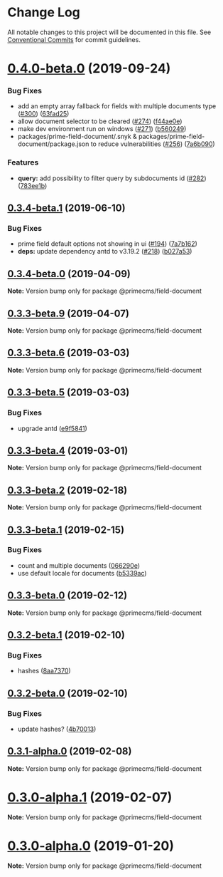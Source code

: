 # Change Log

All notable changes to this project will be documented in this file.
See [Conventional Commits](https://conventionalcommits.org) for commit guidelines.

# [0.4.0-beta.0](https://github.com/birkir/prime/tree/master/packages/prime-field-document/compare/v0.3.4-beta.1...v0.4.0-beta.0) (2019-09-24)

### Bug Fixes

- add an empty array fallback for fields with multiple documents type ([#300](https://github.com/birkir/prime/tree/master/packages/prime-field-document/issues/300)) ([63fad25](https://github.com/birkir/prime/tree/master/packages/prime-field-document/commit/63fad25))
- allow document selector to be cleared ([#274](https://github.com/birkir/prime/tree/master/packages/prime-field-document/issues/274)) ([f44ae0e](https://github.com/birkir/prime/tree/master/packages/prime-field-document/commit/f44ae0e))
- make dev environment run on windows ([#271](https://github.com/birkir/prime/tree/master/packages/prime-field-document/issues/271)) ([b560249](https://github.com/birkir/prime/tree/master/packages/prime-field-document/commit/b560249))
- packages/prime-field-document/.snyk & packages/prime-field-document/package.json to reduce vulnerabilities ([#256](https://github.com/birkir/prime/tree/master/packages/prime-field-document/issues/256)) ([7a6b090](https://github.com/birkir/prime/tree/master/packages/prime-field-document/commit/7a6b090))

### Features

- **query:** add possibility to filter query by subdocuments id ([#282](https://github.com/birkir/prime/tree/master/packages/prime-field-document/issues/282)) ([783ee1b](https://github.com/birkir/prime/tree/master/packages/prime-field-document/commit/783ee1b))

## [0.3.4-beta.1](https://github.com/birkir/prime/tree/master/packages/prime-field-document/compare/v0.3.4-beta.0...v0.3.4-beta.1) (2019-06-10)

### Bug Fixes

- prime field default options not showing in ui ([#194](https://github.com/birkir/prime/tree/master/packages/prime-field-document/issues/194)) ([7a7b162](https://github.com/birkir/prime/tree/master/packages/prime-field-document/commit/7a7b162))
- **deps:** update dependency antd to v3.19.2 ([#218](https://github.com/birkir/prime/tree/master/packages/prime-field-document/issues/218)) ([b027a53](https://github.com/birkir/prime/tree/master/packages/prime-field-document/commit/b027a53))

## [0.3.4-beta.0](https://github.com/birkir/prime/tree/master/packages/prime-field-document/compare/v0.3.3-beta.9...v0.3.4-beta.0) (2019-04-09)

**Note:** Version bump only for package @primecms/field-document

## [0.3.3-beta.9](https://github.com/birkir/prime/tree/master/packages/prime-field-document/compare/v0.3.3-beta.8...v0.3.3-beta.9) (2019-04-07)

**Note:** Version bump only for package @primecms/field-document

## [0.3.3-beta.6](https://github.com/birkir/prime/tree/master/packages/prime-field-document/compare/v0.3.3-beta.5...v0.3.3-beta.6) (2019-03-03)

**Note:** Version bump only for package @primecms/field-document

## [0.3.3-beta.5](https://github.com/birkir/prime/tree/master/packages/prime-field-document/compare/v0.3.3-beta.4...v0.3.3-beta.5) (2019-03-03)

### Bug Fixes

- upgrade antd ([e9f5841](https://github.com/birkir/prime/tree/master/packages/prime-field-document/commit/e9f5841))

## [0.3.3-beta.4](https://github.com/birkir/prime/tree/master/packages/prime-field-document/compare/v0.3.3-beta.3...v0.3.3-beta.4) (2019-03-01)

**Note:** Version bump only for package @primecms/field-document

## [0.3.3-beta.2](https://github.com/birkir/prime/tree/master/packages/prime-field-document/compare/v0.3.3-beta.1...v0.3.3-beta.2) (2019-02-18)

**Note:** Version bump only for package @primecms/field-document

## [0.3.3-beta.1](https://github.com/birkir/prime/tree/master/packages/prime-field-document/compare/v0.3.3-beta.0...v0.3.3-beta.1) (2019-02-15)

### Bug Fixes

- count and multiple documents ([066290e](https://github.com/birkir/prime/tree/master/packages/prime-field-document/commit/066290e))
- use default locale for documents ([b5339ac](https://github.com/birkir/prime/tree/master/packages/prime-field-document/commit/b5339ac))

## [0.3.3-beta.0](https://github.com/birkir/prime/tree/master/packages/prime-field-document/compare/v0.3.2-beta.9...v0.3.3-beta.0) (2019-02-12)

**Note:** Version bump only for package @primecms/field-document

## [0.3.2-beta.1](https://github.com/birkir/prime/tree/master/packages/prime-field-document/compare/v0.3.2-beta.0...v0.3.2-beta.1) (2019-02-10)

### Bug Fixes

- hashes ([8aa7370](https://github.com/birkir/prime/tree/master/packages/prime-field-document/commit/8aa7370))

## [0.3.2-beta.0](https://github.com/birkir/prime/tree/master/packages/prime-field-document/compare/v0.3.1-alpha.0...v0.3.2-beta.0) (2019-02-10)

### Bug Fixes

- update hashes? ([4b70013](https://github.com/birkir/prime/tree/master/packages/prime-field-document/commit/4b70013))

## [0.3.1-alpha.0](https://github.com/birkir/prime/tree/master/packages/prime-field-document/compare/v0.3.0-alpha.5...v0.3.1-alpha.0) (2019-02-08)

**Note:** Version bump only for package @primecms/field-document

# [0.3.0-alpha.1](https://github.com/birkir/prime/tree/master/packages/prime-field-document/compare/v0.3.0-alpha.0...v0.3.0-alpha.1) (2019-02-07)

**Note:** Version bump only for package @primecms/field-document

# [0.3.0-alpha.0](https://github.com/birkir/prime/tree/master/packages/prime-field-document/compare/v0.2.21...v0.3.0-alpha.0) (2019-01-20)

**Note:** Version bump only for package @primecms/field-document
